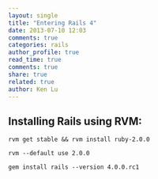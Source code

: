 ```yaml
---
layout: single
title: "Entering Rails 4"
date: 2013-07-10 12:03
comments: true
categories: rails
author_profile: true
read_time: true
comments: true
share: true
related: true
author: Ken Lu
---
```


## Installing Rails using RVM: ##

```
rvm get stable && rvm install ruby-2.0.0

rvm --default use 2.0.0

gem install rails --version 4.0.0.rc1

```


